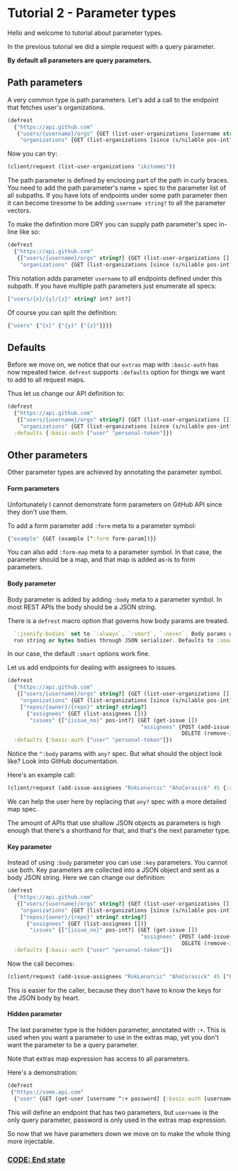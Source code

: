 # Tutorial 2 - Parameter types

Hello and welcome to tutorial about parameter types.

In the previous tutorial we did a simple request with a query parameter.

**By default all parameters are query parameters.**

## Path parameters

A very common type is path parameters. Let's add a call to the endpoint that fetches user's organizations.

```clojure
(defrest
  {"https://api.github.com"
   {"users/{username}/orgs" {GET (list-user-organizations [username string?] {:basic-auth ["user" "personal-token"]})}
    "organizations" {GET (list-organizations [since (s/nilable pos-int?)] {:basic-auth ["user" "personal-token"]})}}})
```

Now you can try:

```clojure
(client/request (list-user-organizations "ikitommi"))
```

The path parameter is defined by enclosing part of the path in curly braces. You need to add the path parameter's name + spec to the parameter list of
all subpaths. If you have lots of endpoints under some path parameter then it can become tiresome to be adding `username string?` to all the parameter vectors.

To make the definition more DRY you can supply path parameter's spec in-line like so:

```clojure
(defrest
  {"https://api.github.com"
   {["users/{username}/orgs" string?] {GET (list-user-organizations [] {:basic-auth ["user" "personal-token"]})}
    "organizations" {GET (list-organizations [since (s/nilable pos-int?)] {:basic-auth ["user" "personal-token"]})}}})
```

This notation adds parameter `username` to all endpoints defined under this subpath. If you have multiple path parameters just enumerate all specs:

```clojure
["users/{x}/{y}/{z}" string? int? int?]
``` 

Of course you can split the definition:

```clojure
{"users" {"{x}" {"{y}" {"{z}"}}}}
```

## Defaults

Before we move on, we notice that our `extras` map with `:basic-auth` has now repeated twice. `defrest` supports `:defaults` option
for things we want to add to all request maps.

Thus let us change our API definition to:

```clojure
(defrest
  {"https://api.github.com"
   {["users/{username}/orgs" string?] {GET (list-user-organizations [])}
    "organizations" {GET (list-organizations [since (s/nilable pos-int?)])}}}
  :defaults {:basic-auth ["user" "personal-token"]})
```

## Other parameters

Other parameter types are achieved by annotating the parameter symbol.

#### Form parameters

Unfortunately I cannot demonstrate form parameters on GitHub API since they don't
use them.

To add a form parameter add `:form` meta to a parameter symbol:

```clojure
{"example" {GET (example [^:form form-param])}}
```

You can also add `:form-map` meta to a parameter symbol. In that case, the parameter should be a map,
and that map is added as-is to form parameters.

#### Body parameter

Body parameter is added by adding `:body` meta to a parameter symbol. In most REST APIs the body should be a JSON string.

There is a `defrest` macro option that governs how body params are treated.

```clojure
  `:jsonify-bodies` set to `:always`, `:smart`, `:never`. Body params will be ran through serializer if set to `:always`. Option `:smart` will not
  run string or bytes bodies through JSON serializer. Defaults to :smart.
```

In our case, the default `:smart` options work fine.

Let us add endpoints for dealing with assignees to issues. 

```clojure
(defrest
  {"https://api.github.com"
   {["users/{username}/orgs" string?] {GET (list-user-organizations [])}
    "organizations" {GET (list-organizations [since (s/nilable pos-int?)])}
    ["repos/{owner}/{repo}" string? string?]
      {"assignees" {GET (list-assignees [])}
       "issues" {["{issue_no}" pos-int?] {GET (get-issue [])
                                          "assignees" {POST (add-issue-assignees [^:body assignees any?])
                                                       DELETE (remove-issue-assignees [^:body assignees any?])}}}}}}
  :defaults {:basic-auth ["user" "personal-token"]})
```

Notice the `^:body` params with `any?` spec. But what should the object look like? Look into GitHub documentation.

Here's an example call:

```clojure
(client/request (add-issue-assignees "RokLenarcic" "AhoCorasick" 45 {:assignees ["RokLenarcic"]}))
```

We can help the user here by replacing that `any?` spec with a more detailed map spec.

The amount of APIs that use shallow JSON objects as parameters is high enough that there's a shorthand for that,
and that's the next parameter type.

#### Key parameter

Instead of using `:body` parameter you can use `:key` parameters. You cannot use both. Key parameters are
collected into a JSON object and sent as a body JSON string. Here we can change our definition:

```clojure
(defrest
  {"https://api.github.com"
   {["users/{username}/orgs" string?] {GET (list-user-organizations [])}
    "organizations" {GET (list-organizations [since (s/nilable pos-int?)])}
    ["repos/{owner}/{repo}" string? string?]
      {"assignees" {GET (list-assignees [])}
       "issues" {["{issue_no}" pos-int?] {GET (get-issue [])
                                          "assignees" {POST (add-issue-assignees [^:key assignees (s/coll-of string?)])
                                                       DELETE (remove-issue-assignees [^:key assignees (s/coll-of string?)])}}}}}}
  :defaults {:basic-auth ["user" "personal-token"]})
```

Now the call becomes:

```clojure
(client/request (add-issue-assignees "RokLenarcic" "AhoCorasick" 45 ["RokLenarcic"]))
```

This is easier for the caller, because they don't have to know the keys for the JSON body by heart.

#### Hidden parameter

The last parameter type is the hidden parameter, annotated with `:+`. 
This is used when you want a parameter to use in the extras map,
yet you don't want the parameter to be a query parameter.

Note that extras map expression has access to all parameters.

Here's a demonstration:

```clojure
(defrest
 {"https://some.api.com"
  {"user" {GET (get-user [username ^:+ password] {:basic-auth [username password]})}}})
```

This will define an endpoint that has two parameters, but `username` is the only query parameter, 
password is only used in the extras map expression.

So now that we have parameters down we move on to make the whole thing more injectable.

### **[CODE: End state](t2.clj)**
